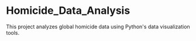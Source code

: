 # Homicide_Data_Analysis
This project analyzes global homicide data using Python's data visualization tools.

